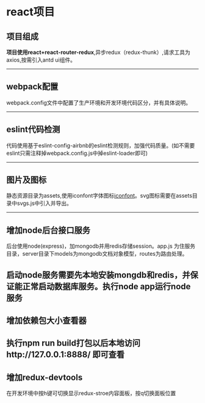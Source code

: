 # react项目
## 项目组成

__项目使用react+react-router-redux__,异步redux（redux-thunk）,请求工具为axios,按需引入antd ui组件。

-----

## webpack配置
 webpack.config文件中配置了生产环境和开发环境代码区分，并有具体说明。

-----

## eslint代码检测
 代码使用基于eslint-config-airbnb的eslint检测规则，加强代码质量。(如不需要eslint只需注释掉webpack.config.js中掉eslint-loader即可)

-----

## 图片及图标
 静态资源目录为assets,使用iconfont字体图标[iconfont](http://www.iconfont.cn/)。svg图标需要在assets目录中svgs.js中引入并导出。


-----

## 增加node后台接口服务
后台使用node(express)，加mongodb并用redis存储session。app.js 为住服务目录，server目录下models为mongodb文档对象模型，routes为路由处理。


  启动node服务需要先本地安装mongdb和redis，并保证能正常启动数据库服务。执行node app运行node服务
-----

## 增加依赖包大小查看器
执行npm run build打包以后本地访问http://127.0.0.1:8888/ 即可查看
-----

## 增加redux-devtools
在开发环境中按h键可切换显示redux-stroe内容面板，按q切换面板位置
